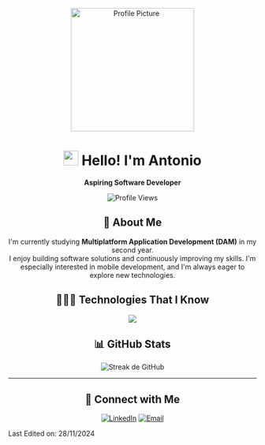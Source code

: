 <div align="center">
  <img src="https://github.com/Acasgom1508.png" alt="Profile Picture" width="250" height="250">
  
  # <img src = "https://raw.githubusercontent.com/MartinHeinz/MartinHeinz/master/wave.gif" width = 30px> Hello! I'm Antonio
  **Aspiring Software Developer**

  <img src="https://komarev.com/ghpvc/?username=Acasgom1508&color=red" alt="Profile Views" />

  ## 🌟 About Me
  I'm currently studying **Multiplatform Application Development (DAM)** in my second year.  
  I enjoy building software solutions and continuously improving my skills. I'm especially interested in mobile development, and I'm always eager to explore new technologies.

  ## 👨🏻‍💻 Technologies That I Know
<!--tech stack icons-->
<p align="center">
  <a href="https://skillicons.dev">
    <img src="https://skillicons.dev/icons?i=git,css,figma,firebase,github,html,java,js,dart,materialui,mysql,react,vscode,py,androidstudio,flutter&perline=8" />
  </a>
</p>

  ## 📊 GitHub Stats
  ![Streak de GitHub](https://streak-stats.demolab.com/?user=Acasgom1508&theme=radical)
  
  
  ---
  
  ## 🤝 Connect with Me
  [![LinkedIn](https://img.shields.io/badge/LinkedIn-0077B5?style=for-the-badge&logo=linkedin&logoColor=white)](https://www.linkedin.com/in/antonio-castano150805acg)
  [![Email](https://img.shields.io/badge/Email-EA4335?style=for-the-badge&logo=gmail&logoColor=white)](mailto:antoniocastano2005@gmail.com)
</div>

Last Edited on: 28/11/2024
